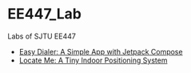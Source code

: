 # EE447_Lab
Labs of SJTU EE447

- [Easy Dialer: A Simple App with Jetpack Compose](Lab1/README.md)
- [Locate Me: A Tiny Indoor Positioning System](Lab2/README.md)